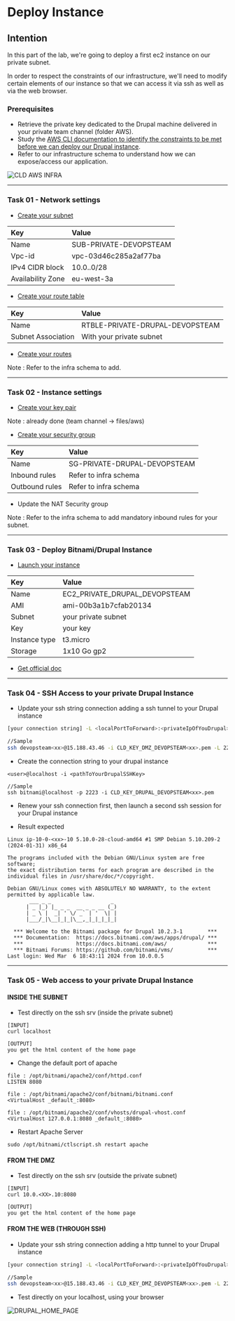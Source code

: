 # Deploy Instance

## Intention
In this part of the lab, we're going to deploy a first ec2 instance on our private subnet.

In order to respect the constraints of our infrastructure, we'll need to modify certain elements of our instance so that we can access it via ssh as well as via the web browser.

### Prerequisites

* Retrieve the private key dedicated to the Drupal machine delivered in your private team channel (folder AWS).
* Study the [AWS CLI documentation to identify the constraints to be met before we can deploy our Drupal instance](https://awscli.amazonaws.com/v2/documentation/api/latest/reference/ec2/run-instances.html).
* Refer to our infrastructure schema to understand how we can expose/access our application.

![CLD AWS INFRA](./img/CLD_AWS_INFA.PNG)

---

### Task 01 - Network settings

* [Create your subnet](https://awscli.amazonaws.com/v2/documentation/api/latest/reference/ec2/create-subnet.html)

|Key|Value|
|:--|:--|
|Name|SUB-PRIVATE-DEVOPSTEAM<XX>|
|Vpc-id|vpc-03d46c285a2af77ba|
|IPv4 CIDR block|10.0.<XX>.0/28|
|Availability Zone|eu-west-3a|

* [Create your route table](https://awscli.amazonaws.com/v2/documentation/api/latest/reference/ec2/create-route-table.html)

|Key|Value|
|:--|:--|
|Name|RTBLE-PRIVATE-DRUPAL-DEVOPSTEAM<XX>|
|Subnet Association|With your private subnet|

* [Create your routes](https://awscli.amazonaws.com/v2/documentation/api/latest/reference/ec2/create-route.html)

Note : Refer to the infra schema to add.

---

### Task 02 - Instance settings

* [Create your key pair](https://awscli.amazonaws.com/v2/documentation/api/latest/reference/ec2/create-key-pair.html)

Note : already done (team channel -> files/aws)

* [Create your security group](https://docs.aws.amazon.com/cli/latest/userguide/cli-services-ec2-sg.html)

|Key|Value|
|:--|:--|
|Name|SG-PRIVATE-DRUPAL-DEVOPSTEAM<xx>|
|Inbound rules|Refer to infra schema|
|Outbound rules|Refer to infra schema|

* Update the NAT Security group

Note : Refer to the infra schema to add mandatory inbound rules for your subnet.

---

### Task 03 - Deploy Bitnami/Drupal Instance

* [Launch your instance](https://docs.aws.amazon.com/cli/latest/userguide/cli-services-ec2-instances.html)

|Key|Value|
|:--|:--|
|Name|EC2_PRIVATE_DRUPAL_DEVOPSTEAM<XX>|
|AMI|ami-00b3a1b7cfab20134|
|Subnet|your private subnet|
|Key|your key|
|Instance type|t3.micro|
|Storage|1x10 Go gp2|

* [Get official doc](https://bitnami.com/support/aws)

---

### Task 04 - SSH Access to your private Drupal Instance

* Update your ssh string connection adding a ssh tunnel to your Drupal instance

```bash
[your connection string] -L <localPortToForward>:<privateIpOfYouDrupal>:22

//Sample
ssh devopsteam<xx>@15.188.43.46 -i CLD_KEY_DMZ_DEVOPSTEAM<xx>.pem -L 2223:10.0.<xx>.10:22
```

* Create the connection string to your drupal instance

```
<user>@localhost -i <pathToYourDrupalSSHKey>

//Sample
ssh bitnami@localhost -p 2223 -i CLD_KEY_DRUPAL_DEVOPSTEAM<xx>.pem
```

* Renew your ssh connection first, then launch a second ssh session for your Drupal instance

* Result expected

```
Linux ip-10-0-<xx>-10 5.10.0-28-cloud-amd64 #1 SMP Debian 5.10.209-2 (2024-01-31) x86_64

The programs included with the Debian GNU/Linux system are free software;
the exact distribution terms for each program are described in the
individual files in /usr/share/doc/*/copyright.

Debian GNU/Linux comes with ABSOLUTELY NO WARRANTY, to the extent
permitted by applicable law.
       ___ _ _                   _
      | _ |_) |_ _ _  __ _ _ __ (_)
      | _ \ |  _| ' \/ _` | '  \| |
      |___/_|\__|_|_|\__,_|_|_|_|_|

  *** Welcome to the Bitnami package for Drupal 10.2.3-1        ***
  *** Documentation:  https://docs.bitnami.com/aws/apps/drupal/ ***
  ***                 https://docs.bitnami.com/aws/             ***
  *** Bitnami Forums: https://github.com/bitnami/vms/           ***
Last login: Wed Mar  6 18:43:11 2024 from 10.0.0.5
```

---

### Task 05 - Web access to your private Drupal Instance

#### INSIDE THE SUBNET

* Test directly on the ssh srv (inside the private subnet)

```
[INPUT]
curl localhost

[OUTPUT]
you get the html content of the home page
```

* Change the default port of apache

```
file : /opt/bitnami/apache2/conf/httpd.conf
LISTEN 8080
```

```
file : /opt/bitnami/apache2/conf/bitnami/bitnami.conf
<VirtualHost _default_:8080>
```

```
file : /opt/bitnami/apache2/conf/vhosts/drupal-vhost.conf
<VirtualHost 127.0.0.1:8080 _default_:8080>
```

* Restart Apache Server

```
sudo /opt/bitnami/ctlscript.sh restart apache
```

#### FROM THE DMZ

* Test directly on the ssh srv (outside the private subnet)

```
[INPUT]
curl 10.0.<XX>.10:8080

[OUTPUT]
you get the html content of the home page
```

#### FROM THE WEB (THROUGH SSH)

* Update your ssh string connection adding a http tunnel to your Drupal instance

```bash
[your connection string] -L <localPortToForward>:<privateIpOfYouDrupal>:22

//Sample
ssh devopsteam<xx>@15.188.43.46 -i CLD_KEY_DMZ_DEVOPSTEAM<xx>.pem -L 2223:10.0.<xx>.10:22 -L 888:10.0.<xx>.10:8080
```

* Test directly on your localhost, using your browser

![DRUPAL_HOME_PAGE](./img/DRUPAL_HOME_PAGE.PNG)
